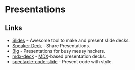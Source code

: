 # Presentations

## Links

- [Slides](https://slides.com/) - Awesome tool to make and present slide decks.
- [Speaker Deck](https://speakerdeck.com/) - Share Presentations.
- [Big](https://github.com/tmcw/big) - Presentations for busy messy hackers.
- [mdx-deck](https://github.com/jxnblk/mdx-deck#readme) - [MDX](https://github.com/mdx-js/mdx#readme)-based presentation decks.
- [spectacle-code-slide](https://github.com/jamiebuilds/spectacle-code-slide#readme) - Present code with style.
